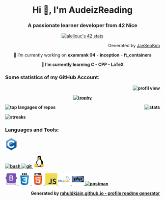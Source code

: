 <!--### Hi there 👋
[![AudeizReading's 42 stats](https://badge42.herokuapp.com/api/stats/alellouc?darkmode=true&privacyName=true&privacyEmail=true)](https://github.com/JaeSeoKim/badge42)


**AudeizReading/AudeizReading** is a ✨ _special_ ✨ repository because its `README.md` (this file) appears on your GitHub profile.

Here are some ideas to get you started:

- 🔭 I’m currently working on ...
- 🌱 I’m currently learning ...
- 👯 I’m looking to collaborate on ...
- 🤔 I’m looking for help with ...
- 💬 Ask me about ...
- 📫 How to reach me: ...
- 😄 Pronouns: ...
- ⚡ Fun fact: ...
-->

<h1 align="center">Hi 👋, I'm AudeizReading</h1>
<h3 align="center">A passionate learner developer from 42 Nice</h3>

<p align="center"> <a href="https://github.com/JaeSeoKim/badge42"><img src="https://badge42.vercel.app/api/v2/cl0zlouiz000609mmgmwvdxei/stats?cursusId=21&coalitionId=105" alt="alellouc's 42 stats" alt="badge" /></a> </p>

<p align="right">Generated by <a href="https://github.com/JaeSeoKim/badge42">JaeSeoKim</a></p>
<p align="center">🔭 I’m currently working on <b>examrank 04</b> - <b>inception</b> - <b>ft_containers</p>
<p align="center">🌱 I’m currently learning <b>C</b> - <b>CPP</b> - <b>LaTeX</b></p>

<h3 align="left">Some statistics of my GitHub Account:</h3>

<p align="right"> <img src="https://komarev.com/ghpvc/?username=audeizreading&label=Profile%20views&color=0e75b6&style=flat" alt="profil view" /> </p>

<p align="center"> <a href="https://github.com/ryo-ma/github-profile-trophy"><img src="https://github-profile-trophy.vercel.app/?username=audeizreading" alt="trophy" /></a> </p>

<p><img align="left" src="https://github-readme-stats.vercel.app/api/top-langs?username=audeizreading&show_icons=true&locale=en&layout=compact" alt="top langages of repos" /></p>

<p>&nbsp;<img align="right" src="https://github-readme-stats.vercel.app/api?username=audeizreading&show_icons=true&locale=en" alt="stats" /></p>

<p><img align="center" src="https://github-readme-streak-stats.herokuapp.com/?user=audeizreading&" alt="streaks" /></p>

<h3 align="left">Languages and Tools:</h3>
<p align="left"><a href="https://www.cprogramming.com/" target="_blank"> <img src="https://raw.githubusercontent.com/devicons/devicon/master/icons/c/c-original.svg" alt="c" width="40" height="40"/> </a></p>
<p align="left">
  <a href="https://www.gnu.org/software/bash/" target="_blank"> <img src="https://www.vectorlogo.zone/logos/gnu_bash/gnu_bash-icon.svg" alt="bash" width="40" height="40"/> </a>
  <a href="https://git-scm.com/" target="_blank"> <img src="https://www.vectorlogo.zone/logos/git-scm/git-scm-icon.svg" alt="git" width="40" height="40"/> </a>
  <a href="https://www.linux.org/" target="_blank"> <img src="https://raw.githubusercontent.com/devicons/devicon/master/icons/linux/linux-original.svg" alt="linux" width="40" height="40"/> </a>
</p>

<p align="left">  
 <a href="https://getbootstrap.com" target="_blank"> <img src="https://raw.githubusercontent.com/devicons/devicon/master/icons/bootstrap/bootstrap-plain-wordmark.svg" alt="bootstrap" width="40" height="40"/> </a>  <a href="https://www.w3schools.com/css/" target="_blank"> <img src="https://raw.githubusercontent.com/devicons/devicon/master/icons/css3/css3-original-wordmark.svg" alt="css3" width="40" height="40"/> </a>   <a href="https://www.w3.org/html/" target="_blank"> <img src="https://raw.githubusercontent.com/devicons/devicon/master/icons/html5/html5-original-wordmark.svg" alt="html5" width="40" height="40"/> </a>   <a href="https://developer.mozilla.org/en-US/docs/Web/JavaScript" target="_blank"> <img src="https://raw.githubusercontent.com/devicons/devicon/master/icons/javascript/javascript-original.svg" alt="javascript" width="40" height="40"/> </a>   <a href="https://www.mysql.com/" target="_blank"> <img src="https://raw.githubusercontent.com/devicons/devicon/master/icons/mysql/mysql-original-wordmark.svg" alt="mysql" width="40" height="40"/> </a>   <a href="https://www.php.net" target="_blank"> <img src="https://raw.githubusercontent.com/devicons/devicon/master/icons/php/php-original.svg" alt="php" width="40" height="40"/> </a> 
 <a href="https://postman.com" target="_blank"> <img src="https://www.vectorlogo.zone/logos/getpostman/getpostman-icon.svg" alt="postman" width="40" height="40"/> </a> 
</p>

<p align="right">Generated by <a href="https://rahuldkjain.github.io/gh-profile-readme-generator/">rahuldkjain.github.io - profile readme generator</a></p>
